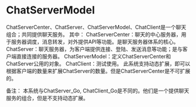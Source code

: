 # ChatServerModel
ChatServerCenter、ChatServer、ChatServerModel、ChatClient是一个聊天组合；共同提供聊天服务。
其中：
ChatServerCenter：聊天的中心服务器，用于服务器调度，消息转发，对外提供API等功能。是聊天服务器体系的核心。
ChatServer：聊天服务器，为客户端提供连接、登陆、发送消息等功能；是与客户端直接连接的服务器。
ChatServerModel：定义ChatServerCenter和ChatServer公用的对象。
ChatClient：测试使用。
此系统支持动态扩展，即可以根据客户端的数量来扩展ChatServer的数量。但是ChatServerCenter是不可扩展的。

备注：
本系统与ChatServer_Go, ChatClient_Go是不同的。他们是一个提供聊天服务的组合，但是不支持动态扩展。
